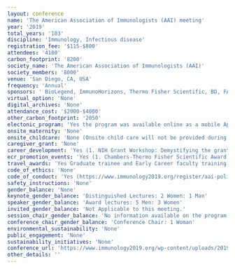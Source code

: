 ```yaml
---
layout: conference 
name: 'The American Association of Immunologists (AAI) meeting'
year: '2019'
total_years: '103'
discipline: 'Immunology, Infectious disease'
registration_fee: '$115-$800'
attendees: '4100'
carbon_footprint: '8200'
society_name: 'The American Association of Immunologists (AAI)'
society_members: '8000'
venue: 'San Diego, CA, USA'
frequency: 'Annual'
sponsors: ' BioLegend, ImmunoHorizons, Thermo Fisher Scientific, BD, FASEB, STEMCELL, BioCell, FLUIDIGM, Hawaii convention center, KYOWA KIRIN, Sheridan, Sony, 10x Genomics, Allen Institute Immunology, Beckman Coulter Life Sciences, Genentech, Luminex, NanoString, Nexcelom, Peprotech, RayBiotech, Henry J Showell, StudyLog'
virtual_option: 'None'
digital_archives: 'None'
attendance_cost: '$2000-$4000'
other_carbon_footprint: '2050'
electonic_program: 'Yes the program was available online as a mobile App and a .pdf file.'
onsite_maternity: 'None'
onsite_childcare: 'None (Onsite child care will not be provided during IMMUNOLOGY 2019™. If you require a child care provider during the meeting, you may contact your hotel concierge for recommendations. Children age 13 and older are welcome to attend IMMUNOLOGY 2019™ and will receive complimentary registration (registration is on-site only) if accompanied by a registered adult and a school ID is provided. Children under age of 13 are not permitted to attend IMMUNOLOGY 2019™ or to enter the Exhibit Hall, session rooms, meeting room hallways, or social events.)'
caregiver_grant: 'None'
career_development: 'Yes (1. NIH Grant Workshop: Demystifying the grant application submission, review and funding process  2. International Opportunities in Science (Working as a scientist outside of the U.S. requires curiosity,adaptability, and open-mindedness, which are valuable qualitiesimportant for success in any career. Given the international reachof science, this new session will help immunologists learn aboutopportunities to gain professional experience beyond the U.S.This panel features scientists employed at academic or researchinstitutions  around  the  globe.  Panelists  will  discuss  thepostdoctoral fellowship and grant application process, thebenefits of international training and employment, and thechallenges infinding science-related jobs outside of the U.S.This session is open to anyone.)  3. Careers in Science Roundtable  4. Secrets for a successful postdoctoral fellowship  5. How to convert your CV into a Resume 6. Advocating for Biomedical Research: we have done it so can you 7. Immunology Teaching Interest Group workshop 8. Career Roundtable and speed networking session)'
ecr_promotion_events: 'Yes (1. Chambers-Thermo Fisher Scientific Award: To advance the career of an early-career scientist who attendsthe AAI annual meeting and presents an outstanding abstractspecifically in the area of cancer biology  2. Lefrançois-BioLegend Award: To advance the career of a trainee who attends the AAI annualmeeting and presents an outstanding abstract specifically in thearea of mucosal immunology  3. Lustgarten-Thermo Fisher Scientific Award: To advance the career of a mid-career scientist who attends the AAI annual meeting and presents an outstanding abstractspecifically in the area of immune regulation  4. AAI-Thermo Fisher Trainee Achievement Awards: To recognize promising trainees in thefield of immunology.  5. The AAI-BD Biosciences Investigator Award recognizesan  early-career  investigator  who  has  made  outstandingcontributions to thefield of immunology.)'
travel_awards: 'Yes Graduate trainee and Early Career faculty training grants (https://www.aai.org/Awards/Travel) Pfizer-Showell Travel Award: To recognize the professional promise of an early-careerinvestigator, OTHER AWARDS AND GRANTS BEING ACKNOWLEDGED•AAI Early Career Faculty Travel Grants•AAI Laboratory Travel Grants•AAI Undergraduate Faculty Travel Grants•AAI Trainee Abstract Awards•AAI Trainee Poster Awards•FASEB Dream Travel Awards•AAI Minority Scientist Travel Awards'
code_of_ethics: 'None'
code_of_conduct: 'Yes (https://www.immunology2019.org/register/aai-policy-statements/)'
safety_instructions: 'None'
gender_balance: 'None'
keynote_gender_balance: 'Distinguished Lectures: 2 Women: 1 Man'
speaker_gender_balance: 'Award lectures: 5 Men: 3 Women'
invited_gender_balance: 'Not Applicable to this meeting.'
session_chair_gender_balance: 'No information available on the program as first names were abbreviated.'
conference_chair_gender_balance: 'Conference Chair: 1 Woman'
environmental_sustainability: 'None'
public_engagement: 'None'
sustainability_initiatives: 'None'
conference_url: 'https://www.immunology2019.org/wp-content/uploads/2019/04/IMMUNOLOGY-2019-Program.pdf'
other_details: ''
---
```

